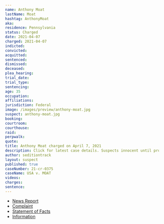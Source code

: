 ```yaml
---
name: Anthony Moat
lastName: Moat
hashtag: AnthonyMoat
aka:
residence: Pennsylvania
status: Charged
date: 2021-04-07
charged: 2021-04-07
indicted:
convicted: 
acquitted:
sentenced:
dismissed: 
deceased:
plea_hearing:
trial_date:
trial_type:
sentencing:
age: 35
occupation:
affiliations:
jurisdiction: Federal
image: /images/preview/anthony-moat.jpg
suspect: anthony-moat.jpg
booking:
courtroom:
courthouse:
raid:
perpwalk:
quote:
title: Anthony Moat charged on April 7, 2021
description: Click for latest case details. Suspects innocent until proven guilty.
author: seditiontrack
layout: suspect
published: true
caseNumber: 21-cr-0375
caseName: USA v. MOAT
videos:
charges:
sentence:
---
```

- [News Report](https://lawandcrime.com/u-s-capitol-siege/prosecutors-file-charges-against-man-who-called-the-fbi-to-say-he-was-there-on-jan-6/)
- [Complaint](https://www.justice.gov/usao-dc/case-multi-defendant/file/1385896/download)
- [Statement of Facts](https://www.justice.gov/usao-dc/case-multi-defendant/file/1385901/download)
- [Information](https://www.justice.gov/usao-dc/case-multi-defendant/file/1410821/download)
